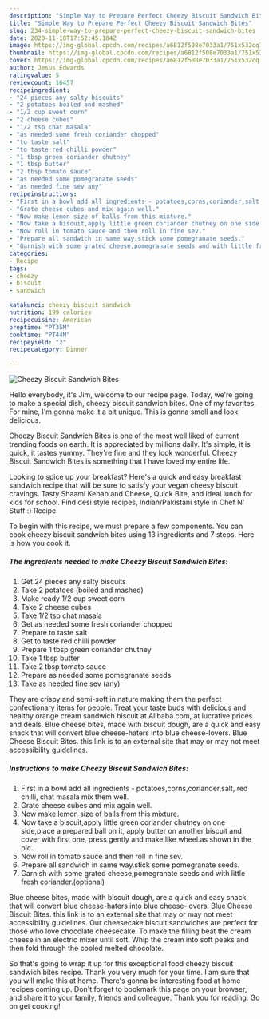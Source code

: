 ```yaml
---
description: "Simple Way to Prepare Perfect Cheezy Biscuit Sandwich Bites"
title: "Simple Way to Prepare Perfect Cheezy Biscuit Sandwich Bites"
slug: 234-simple-way-to-prepare-perfect-cheezy-biscuit-sandwich-bites
date: 2020-11-18T17:52:45.184Z
image: https://img-global.cpcdn.com/recipes/a6812f508e7033a1/751x532cq70/cheezy-biscuit-sandwich-bites-recipe-main-photo.jpg
thumbnail: https://img-global.cpcdn.com/recipes/a6812f508e7033a1/751x532cq70/cheezy-biscuit-sandwich-bites-recipe-main-photo.jpg
cover: https://img-global.cpcdn.com/recipes/a6812f508e7033a1/751x532cq70/cheezy-biscuit-sandwich-bites-recipe-main-photo.jpg
author: Jesus Edwards
ratingvalue: 5
reviewcount: 16457
recipeingredient:
- "24 pieces any salty biscuits"
- "2 potatoes boiled and mashed"
- "1/2 cup sweet corn"
- "2 cheese cubes"
- "1/2 tsp chat masala"
- "as needed some fresh coriander chopped"
- "to taste salt"
- "to taste red chilli powder"
- "1 tbsp green coriander chutney"
- "1 tbsp butter"
- "2 tbsp tomato sauce"
- "as needed some pomegranate seeds"
- "as needed fine sev any"
recipeinstructions:
- "First in a bowl add all ingredients - potatoes,corns,coriander,salt, red chilli, chat masala mix them well."
- "Grate cheese cubes and mix again well."
- "Now make lemon size of balls from this mixture."
- "Now take a biscuit,apply little green coriander chutney on one side,place a prepared ball on it, apply butter on another biscuit and cover with first one, press gently and make like wheel.as shown in the pic."
- "Now roll in tomato sauce and then roll in fine sev."
- "Prepare all sandwich in same way.stick some pomegranate seeds."
- "Garnish with some grated cheese,pomegranate seeds and with little fresh coriander.(optional)"
categories:
- Recipe
tags:
- cheezy
- biscuit
- sandwich

katakunci: cheezy biscuit sandwich 
nutrition: 199 calories
recipecuisine: American
preptime: "PT35M"
cooktime: "PT44M"
recipeyield: "2"
recipecategory: Dinner

---
```



![Cheezy Biscuit Sandwich Bites](https://img-global.cpcdn.com/recipes/a6812f508e7033a1/751x532cq70/cheezy-biscuit-sandwich-bites-recipe-main-photo.jpg)

Hello everybody, it's Jim, welcome to our recipe page. Today, we're going to make a special dish, cheezy biscuit sandwich bites. One of my favorites. For mine, I'm gonna make it a bit unique. This is gonna smell and look delicious.

Cheezy Biscuit Sandwich Bites is one of the most well liked of current trending foods on earth. It is appreciated by millions daily. It's simple, it is quick, it tastes yummy. They're fine and they look wonderful. Cheezy Biscuit Sandwich Bites is something that I have loved my entire life.

Looking to spice up your breakfast? Here&#39;s a quick and easy breakfast sandwich recipe that will be sure to satisfy your vegan cheesy biscuit cravings. Tasty Shaami Kebab and Cheese, Quick Bite, and ideal lunch for kids for school. Find desi style recipes, Indian/Pakistani style in Chef N&#39; Stuff :) Recipe.


To begin with this recipe, we must prepare a few components. You can cook cheezy biscuit sandwich bites using 13 ingredients and 7 steps. Here is how you cook it.

<!--inarticleads1-->

##### The ingredients needed to make Cheezy Biscuit Sandwich Bites:

1. Get 24 pieces any salty biscuits
1. Take 2 potatoes (boiled and mashed)
1. Make ready 1/2 cup sweet corn
1. Take 2 cheese cubes
1. Take 1/2 tsp chat masala
1. Get as needed some fresh coriander chopped
1. Prepare to taste salt
1. Get to taste red chilli powder
1. Prepare 1 tbsp green coriander chutney
1. Take 1 tbsp butter
1. Take 2 tbsp tomato sauce
1. Prepare as needed some pomegranate seeds
1. Take as needed fine sev (any)


They are crispy and semi-soft in nature making them the perfect confectionary items for people. Treat your taste buds with delicious and healthy orange cream sandwich biscuit at Alibaba.com, at lucrative prices and deals. Blue cheese bites, made with biscuit dough, are a quick and easy snack that will convert blue cheese-haters into blue cheese-lovers. Blue Cheese Biscuit Bites. this link is to an external site that may or may not meet accessibility guidelines. 

<!--inarticleads2-->

##### Instructions to make Cheezy Biscuit Sandwich Bites:

1. First in a bowl add all ingredients - potatoes,corns,coriander,salt, red chilli, chat masala mix them well.
1. Grate cheese cubes and mix again well.
1. Now make lemon size of balls from this mixture.
1. Now take a biscuit,apply little green coriander chutney on one side,place a prepared ball on it, apply butter on another biscuit and cover with first one, press gently and make like wheel.as shown in the pic.
1. Now roll in tomato sauce and then roll in fine sev.
1. Prepare all sandwich in same way.stick some pomegranate seeds.
1. Garnish with some grated cheese,pomegranate seeds and with little fresh coriander.(optional)


Blue cheese bites, made with biscuit dough, are a quick and easy snack that will convert blue cheese-haters into blue cheese-lovers. Blue Cheese Biscuit Bites. this link is to an external site that may or may not meet accessibility guidelines. Our cheesecake biscuit sandwiches are perfect for those who love chocolate cheesecake. To make the filling beat the cream cheese in an electric mixer until soft. Whip the cream into soft peaks and then fold through the cooled melted chocolate. 

So that's going to wrap it up for this exceptional food cheezy biscuit sandwich bites recipe. Thank you very much for your time. I am sure that you will make this at home. There's gonna be interesting food at home recipes coming up. Don't forget to bookmark this page on your browser, and share it to your family, friends and colleague. Thank you for reading. Go on get cooking!
